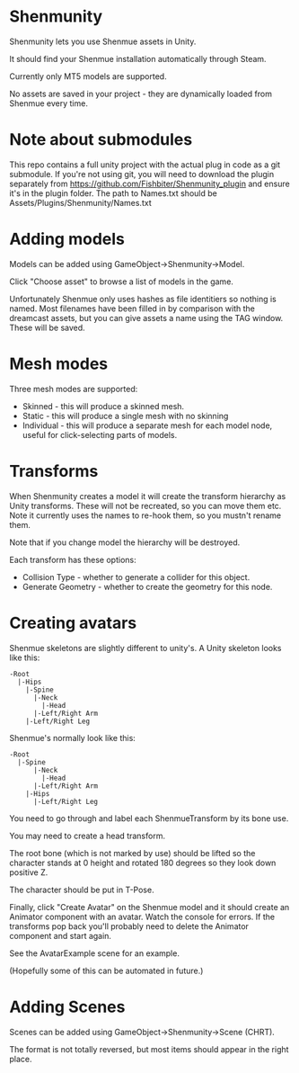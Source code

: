 # Shenmunity

Shenmunity lets you use Shenmue assets in Unity.

It should find your Shenmue installation automatically through Steam.

Currently only MT5 models are supported.

No assets are saved in your project - they are dynamically loaded from Shenmue every time.

# Note about submodules

This repo contains a full unity project with the actual plug in code as a git submodule. If you're not using git, you will need to download the plugin separately from https://github.com/Fishbiter/Shenmunity_plugin and ensure it's in the plugin folder. The path to Names.txt should be Assets/Plugins/Shenmunity/Names.txt

# Adding models

Models can be added using GameObject->Shenmunity->Model. 

Click "Choose asset" to browse a list of models in the game.

Unfortunately Shenmue only uses hashes as file identitiers so nothing is named. Most filenames have been filled in by comparison with the dreamcast assets, but you can give assets a name using the TAG window. These will be saved. 

# Mesh modes

Three mesh modes are supported:

* Skinned - this will produce a skinned mesh.
* Static - this will produce a single mesh with no skinning
* Individual - this will produce a separate mesh for each model node, useful for click-selecting parts of models.

# Transforms

When Shenmunity creates a model it will create the transform hierarchy as Unity transforms. These will not be recreated, so you can move them etc. Note it currently uses the names to re-hook them, so you mustn't rename them.

Note that if you change model the hierarchy will be destroyed.

Each transform has these options: 

* Collision Type - whether to generate a collider for this object.
* Generate Geometry - whether to create the geometry for this node.

# Creating avatars

Shenmue skeletons are slightly different to unity's. A Unity skeleton looks like this:

```
-Root
  |-Hips
    |-Spine
      |-Neck
        |-Head
      |-Left/Right Arm
    |-Left/Right Leg
```
    
Shenmue's normally look like this:

```
-Root
  |-Spine
      |-Neck
        |-Head
      |-Left/Right Arm
    |-Hips
      |-Left/Right Leg
```

You need to go through and label each ShenmueTransform by its bone use.

You may need to create a head transform.

The root bone (which is not marked by use) should be lifted so the character stands at 0 height and rotated 180 degrees so they look down positive Z.

The character should be put in T-Pose.

Finally, click "Create Avatar" on the Shenmue model and it should create an Animator component with an avatar. Watch the console for errors. If the transforms pop back you'll probably need to delete the Animator component and start again.

See the AvatarExample scene for an example.

(Hopefully some of this can be automated in future.)

# Adding Scenes

Scenes can be added using GameObject->Shenmunity->Scene (CHRT). 

The format is not totally reversed, but most items should appear in the right place.
